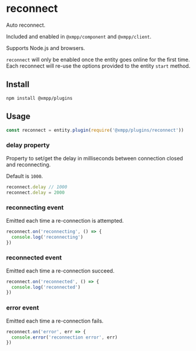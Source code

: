 # reconnect

Auto reconnect.

Included and enabled in `@xmpp/component` and `@xmpp/client`.

Supports Node.js and browsers.

`reconnect` will only be enabled once the entity goes online for the first time. Each reconnect will re-use the options provided to the entity `start` method.


## Install

```
npm install @xmpp/plugins
```

## Usage

```javascript
const reconnect = entity.plugin(require('@xmpp/plugins/reconnect'))
```

### delay property

Property to set/get the delay in milliseconds between connection closed and reconnecting.

Default is `1000`.

```js
reconnect.delay // 1000
reconnect.delay = 2000
```

### reconnecting event

Emitted each time a re-connection is attempted.

```js
reconnect.on('reconnecting', () => {
  console.log('reconnecting')
})
```

### reconnected event

Emitted each time a re-connection succeed.

```js
reconnect.on('reconnected', () => {
  console.log('reconnected')
})
```

### error event

Emitted each time a re-connection fails.

```js
reconnect.on('error', err => {
  console.error('reconnection error', err)
})
```
